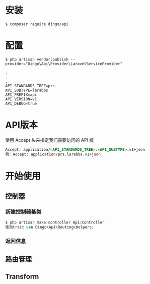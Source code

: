 # 安装
```shell
$ composer require dingo/api
```
# 配置
```shell
$ php artisan vendor:publish --provider="Dingo\Api\Provider\LaravelServiceProvider"

.
.
.
API_STANDARDS_TREE=prs
API_SUBTYPE=larabbs
API_PREFIX=api
API_VERSION=v1
API_DEBUG=true
```
# API版本
使用 Accept 头来指定我们需要访问的 API 版
```html
Accept: application/<API_STANDARDS_TREE>.<API_SUBTYPE>.v1+json
例：Accept: application/prs.larabbs.v1+json
```
# 开始使用
## 控制器
### 新建控制器基类
```php
$ php artisan make:controller Api/Controller
使用trait use Dingo\Api\Routing\Helpers;
```
### 返回信息

## 路由管理
## Transform




